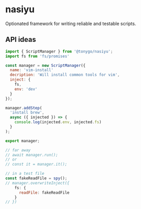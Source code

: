 # nasiyu
Optionated framework for writing reliable and testable scripts.

## API ideas

```js
import { ScriptManager } from '@tonygo/nasiyu';
import fs from 'fs/promises'

const manager = new ScriptManager({
  name: 'vim-install'
  decription: 'Will install common tools for vim',
  inject: {
    fs,
    env: 'dev'
  }
});

manager.addStep(
  'install brew',
  async ({ injected }) => {
    console.log(injected.env, injected.fs)
  }
);

export manager;

// far away
// await manager.run();
// or
// const it = manager.it();

// in a test file
const fakeReadFile = spy();
// manager.overwriteInject({
    fs: {
      readFile: fakeReadFile
    }
// })

```

